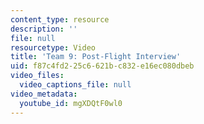 ```yaml
---
content_type: resource
description: ''
file: null
resourcetype: Video
title: 'Team 9: Post-Flight Interview'
uid: f87c4fd2-25c6-621b-c832-e16ec080dbeb
video_files:
  video_captions_file: null
video_metadata:
  youtube_id: mgXDQtF0wl0
---
```

